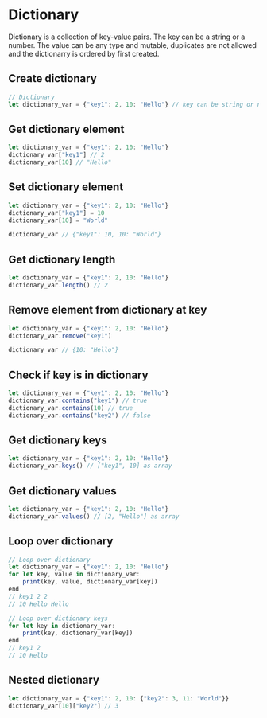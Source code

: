 # Dictionary

Dictionary is a collection of key-value pairs. The key can be a string or a number. The value can be any type and mutable, duplicates are not allowed and the dictionarry is ordered by first created.

## Create dictionary

```js
// Dictionary
let dictionary_var = {"key1": 2, 10: "Hello"} // key can be string or number
```

## Get dictionary element

```js
let dictionary_var = {"key1": 2, 10: "Hello"}
dictionary_var["key1"] // 2
dictionary_var[10] // "Hello"
```

## Set dictionary element

```js
let dictionary_var = {"key1": 2, 10: "Hello"}
dictionary_var["key1"] = 10
dictionary_var[10] = "World"

dictionary_var // {"key1": 10, 10: "World"}
```

## Get dictionary length

```js
let dictionary_var = {"key1": 2, 10: "Hello"}
dictionary_var.length() // 2
```

## Remove element from dictionary at key

```js
let dictionary_var = {"key1": 2, 10: "Hello"}
dictionary_var.remove("key1")

dictionary_var // {10: "Hello"}
```

## Check if key is in dictionary

```js
let dictionary_var = {"key1": 2, 10: "Hello"}
dictionary_var.contains("key1") // true
dictionary_var.contains(10) // true
dictionary_var.contains("key2") // false
```

## Get dictionary keys

```js
let dictionary_var = {"key1": 2, 10: "Hello"}
dictionary_var.keys() // ["key1", 10] as array
```

## Get dictionary values

```js
let dictionary_var = {"key1": 2, 10: "Hello"}
dictionary_var.values() // [2, "Hello"] as array
```

## Loop over dictionary

```js
// Loop over dictionary
let dictionary_var = {"key1": 2, 10: "Hello"}
for let key, value in dictionary_var:
    print(key, value, dictionary_var[key])
end
// key1 2 2
// 10 Hello Hello

// Loop over dictionary keys
for let key in dictionary_var:
    print(key, dictionary_var[key])
end
// key1 2
// 10 Hello
```

## Nested dictionary

```js
let dictionary_var = {"key1": 2, 10: {"key2": 3, 11: "World"}}
dictionary_var[10]["key2"] // 3
```

